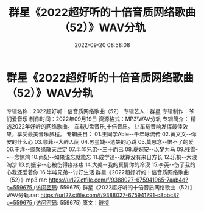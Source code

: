 ﻿---
title: 群星《2022超好听的十倍音质网络歌曲（52）》WAV分轨
date: 2022-09-20 08:58:08
categories: WAV车载音乐、镜像
tags: 华语中文
---
# 群星《2022超好听的十倍音质网络歌曲（52）》WAV分轨

专辑名称：2022超好听十倍音质网络歌曲（52）
专辑艺人：群星
专辑制作：爷们爱音乐
制作时间：2022年09月19日
资源格式：MP3\WAV分轨
专辑简介：
精选2022年好听的网络歌曲。
车载U盘音乐,十倍音质。
让车载音响发挥最佳效果，享受最美音乐旅程。
专辑曲目：
01.王同学Able--千年咏流传
02.黄文文--你安的什么心
03.咖菲--大醉人间
04.苏星婕--遗失的心跳
05.莫思念--恨不了的爱
06.于洋--缘聚缘散天注定
07.半吨兄弟--三十而已
08.夏婉安--以梦为马
09.残雪--一念惊鸿
10.雨妃--如果说忘就能忘
11.成学迅--就算没有来日方长
12.乐桐--大浪淘沙
13.刘振宇--心被伤得疼疼疼
14.大美--我的真情你的冷漠
15.李英--伤了我的心我还爱着你
16.半吨兄弟--讨好生活
群星《2022超好听的十倍音质网络歌曲（52）》mp3.rar: https://url27.ctfile.com/f/9388027-675941965-7aab4d?p=559675 (访问密码:
559675)
群星《2022超好听的十倍音质网络歌曲（52）》WAV分轨.rar: https://url27.ctfile.com/f/9388027-675941791-c8bbc8?p=559675 (访问密码:
559675)
原文：[链接](https://blog.sina.com.cn/s/blog_1647c7e7601030zif.html)